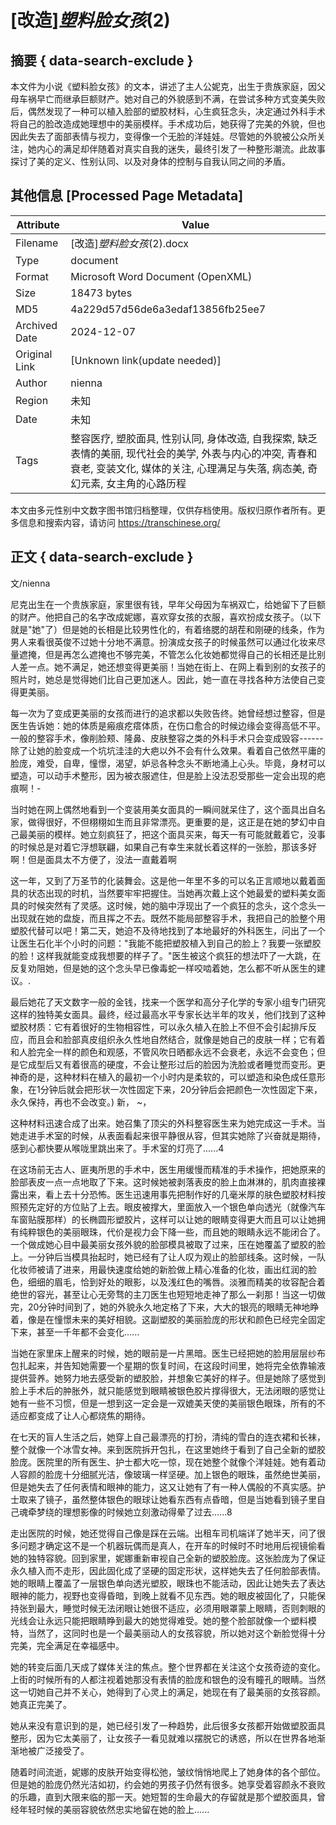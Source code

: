 # [改造]_塑料脸女孩_(2)



## 摘要  { data-search-exclude }

<!-- tcd_abstract -->
本文件为小说《塑料脸女孩》的文本，讲述了主人公妮克，出生于贵族家庭，因父母车祸早亡而继承巨额财产。她对自己的外貌感到不满，在尝试多种方式变美失败后，偶然发现了一种可以植入脸部的塑胶材料，心生疯狂念头，决定通过外科手术将自己的脸改造成她理想中的美丽模样。手术成功后，她获得了完美的外貌，但也因此失去了面部表情与视力，变得像一个无脸的洋娃娃。尽管她的外貌被公众所关注，她内心的满足却伴随着对真实自我的迷失，最终引发了一种整形潮流。此故事探讨了美的定义、性别认同、以及对身体的控制与自我认同之间的矛盾。

<!-- tcd_abstract_end -->

## 其他信息 [Processed Page Metadata]

| Attribute       | Value                                  |
|-----------------|----------------------------------------|
| Filename        | [改造]_塑料脸女孩_(2).docx                             |
| Type            | document                                 |
| Format          | Microsoft Word Document (OpenXML)                               |
| Size            | 18473 bytes                           |
| MD5             | 4a229d57d56de6a3edaf13856fb25ee7                                  |
| Archived Date   | 2024-12-07                             |
| Original Link   | [Unknown link(update needed)]                         |
| Author          | nienna                               |
| Region          | 未知                               |
| Date            | 未知                                 |
| Tags            | 整容医疗, 塑胶面具, 性别认同, 身体改造, 自我探索, 缺乏表情的美丽, 现代社会的美学, 外表与内心的冲突, 青春和衰老, 变装文化, 媒体的关注, 心理满足与失落, 病态美, 奇幻元素, 女主角的心路历程                                 |

本文由多元性别中文数字图书馆归档整理，仅供存档使用。版权归原作者所有。更多信息和搜索内容，请访问 <https://transchinese.org/>


## 正文 { data-search-exclude }

<!-- tcd_main_text -->
文/nienna

尼克出生在一个贵族家庭，家里很有钱，早年父母因为车祸双亡，给她留下了巨额的财产。他把自己的名字改成妮娜，喜欢穿女孩的衣服，喜欢扮成女孩子。（以下就是"她"了）但是她的长相是比较男性化的，有着络腮的胡茬和刚硬的线条，作为男人来看很英俊不过她十分地不满意。扮演成女孩子的时候虽然可以通过化妆来尽量遮掩，但是再怎么遮掩也不够完美，不管怎么化妆她都觉得自己的长相还是比别人差一点。她不满足，她还想变得更美丽！当她在街上、在网上看到别的女孩子的照片时，她总是觉得她们比自己更加迷人。因此，她一直在寻找各种方法使自己变得更美丽。

每一次为了变成更美丽的女孩而进行的追求都以失败告终。她曾经想过整容，但是医生告诉她：她的体质是瘢痕疙瘩体质，在伤口愈合的时候边缘会变得高低不平。一般的整容手术，像削脸颊、隆鼻、皮肤整容之类的外科手术只会变成毁容------除了让她的脸变成一个坑坑洼洼的大疤以外不会有什么效果。看着自己依然平庸的脸庞，难受，自卑，憧憬，渴望，妒忌各种念头不断地涌上心头。毕竟，身材可以塑造，可以动手术整形，因为被衣服遮住，但是脸上没法忍受那些一定会出现的疤痕啊！-

当时她在网上偶然地看到一个变装用美女面具的一瞬间就呆住了，这个面具出自名家，做得很好，不但栩栩如生而且非常漂亮。更重要的是，这正是在她的梦幻中自己最美丽的模样。她立刻疯狂了，把这个面具买来，每天一有可能就戴着它，没事的时候总是对着它浮想联翩，如果自己有幸生来就长着这样的一张脸，那该多好啊！但是面具太不方便了，没法一直戴着啊

这一年，又到了万圣节的化装舞会。这是他一年里不多的可以名正言顺地以戴着面具的状态出现的时机，当然要牢牢把握住。当她再次戴上这个她最爱的塑料美女面具的时候突然有了灵感。这时候，她的脑中浮现出了一个疯狂的念头，这个念头一出现就在她的盘旋，而且挥之不去。既然不能局部整容手术，我把自己的脸整个用塑胶代替可以吧！第二天，她迫不及待地找到了本地最好的外科医生，问出了一个让医生石化半个小时的问题："我能不能把塑胶植入到自己的脸上？我要一张塑胶的脸！这样我就能变成我想要的样子了。"医生被这个疯狂的想法吓了一大跳，在反复劝阻她，但是她的这个念头早已像毒蛇一样咬啮着她，怎么都不听从医生的建议。.

最后她花了天文数字一般的金钱，找来一个医学和高分子化学的专家小组专门研究这样的独特美女面具。最终，经过最高水平专家长达半年的攻关，他们找到了这种塑胶材质：它有着很好的生物相容性，可以永久植入在脸上不但不会引起排斥反应，而且会和脸部真皮组织永久性地自然结合，就像是她自己的皮肤一样；它有着和人脸完全一样的颜色和观感，不管风吹日晒都永远不会衰老，永远不会变色；但是它成型后又有着很高的硬度，不会让整形过后的脸因为洗脸或者睡觉而变形。更神奇的是，这种材料在植入的最初一个小时内是柔软的，可以塑造和染色成任意形象，在1分钟后就会把形状一次性固定下来，20分钟后会把颜色一次性固定下来，永久保持，再也不会改变。)
新， ~，

这种材料迅速合成了出来。她召集了顶尖的外科整容医生来为她完成这一手术。当她走进手术室的时候，从表面看起来很平静很从容，但其实她除了兴奋就是期待，感到心都快要从喉咙里跳出来了。手术室的灯亮了......4

在这场前无古人、匪夷所思的手术中，医生用缓慢而精准的手术操作，把她原来的脸部表皮一点一点地取了下来。这时候她被剥落表皮的脸上血淋淋的，肌肉直接裸露出来，看上去十分恐怖。医生迅速用事先把制作好的几毫米厚的肤色塑胶材料按照预先定好的方位贴了上去。眼皮被撑大，里面放入一个银色单向透光（就像汽车车窗贴膜那样）的长椭圆形塑胶片，这样可以让她的眼睛变得更大而且可以让她拥有纯粹银色的美丽眼珠，代价是视力会下降一些，而且她的眼睛永远不能闭合了。一个做成她心目中最美丽女孩外貌的脸部模具被取了过来，压在她覆盖了塑胶的脸上。一分钟后当模具抬起时，她已经有了让人叹为观止的脸部线条。这时候，一队化妆师被请了进来，用最快速度给她的新脸做上精心准备的化妆，画出红润的脸色，细细的眉毛，恰到好处的眼影，以及浅红色的嘴唇。淡雅而精美的妆容配合着绝世的容光，甚至让心无旁骛的主刀医生也短短地走神了那么一刹那！当这一切做完，20分钟时间到了，她的外貌永久地定格了下来，大大的银亮的眼睛无神地睁着，像是在憧憬未来的美好相貌。这副塑胶的美丽脸庞的形状和颜色已经完全固定下来，甚至一千年都不会变化......

当她在家里床上醒来的时候，她的眼前是一片黑暗。医生已经把她的脸用层层纱布包扎起来，并告知她需要一个星期的恢复时间，在这段时间里，她将完全依靠输液提供营养。她努力地去感受新的塑胶脸，并想象它美好的样子。但是她除了感觉到脸上手术后的肿胀外，就只能感觉到眼睛被银色胶片撑得很大，无法闭眼的感觉让她有一些不习惯，但是一想到这一定会是一双媲美天使的美丽银色眼珠，所有的不适应都变成了让人心都烧焦的期待。

在七天的盲人生活之后，她穿上自己最漂亮的打扮，清纯的雪白的连衣裙和长袜，整个就像一个冰雪女神。来到医院拆开包扎，在这里她终于看到了自己全新的塑胶脸庞。医院里的所有医生、护士都大吃一惊，现在她整个就像个洋娃娃。她有着动人容颜的脸庞十分细腻光洁，像玻璃一样坚硬。加上银色的眼珠，虽然绝世美丽，但是她失去了任何表情和眼神的能力，这又让她有了有一种人偶般的不真实感。护士取来了镜子，虽然整体银色的眼球让她看东西有点昏暗，但是当她看到镜子里自己魂牵梦绕的理想影像的时候她立刻激动得晕了过去......8

走出医院的时候，她还觉得自己像是踩在云端。出租车司机端详了她半天，问了很多问题才确定这不是一个机器玩偶而是真人，在开车的时候时不时地用后视镜偷看她的独特容貌。回到家里，妮娜重新审视自己全新的塑胶脸庞。这张脸庞为了保证永久植入而不走形，因此固化成了坚硬的固定形状，这样她失去了任何脸部表情。她的眼睛上覆盖了一层银色单向透光塑胶，眼珠也不能活动，因此让她失去了表达眼神的能力，视野也变得昏暗，到晚上就看不见东西。她的眼皮被固化了，只能保持张到最大，睡觉时候无法闭眼让她很不适应，必须用眼罩蒙上眼睛，否则刺眼的光线会让永远只能把眼睛睁到最大的她觉得难受。她的整个脸部就像一个塑料模特，当然了，这同时也是一个最美丽动人的女孩容貌，所以她对这个新脸觉得十分完美，完全满足在幸福感中。

她的转变后面几天成了媒体关注的焦点。整个世界都在关注这个女孩奇迹的变化。上街的时候所有的人都注视着她那没有表情的脸庞和银色的没有瞳孔的眼睛。当然这一切她自己并不关心，她得到了心灵上的满足，她现在有了最美丽的女孩容颜。她真正完美了。

她从来没有意识到的是，她已经引发了一种趋势，此后很多女孩都开始做塑胶面具整形，因为它太美丽了，让女孩子一看见就难以摆脱它的诱惑，所以在世界各地渐渐地被广泛接受了。

随着时间流逝，妮娜的皮肤开始变得松弛，皱纹悄悄地爬上了她身体的各个部位。但是她的脸庞仍然光洁如初，约会她的男孩子仍然有很多。她享受着容颜永不衰败的乐趣，直到大限来临的那一天。她短暂的生命最大的存留就是那个塑胶面具，曾经年轻时候的美丽容貌依然忠实地留在她的脸上......
<!-- tcd_main_text_end -->

